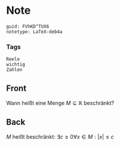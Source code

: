 # Note
```
guid: FVhKD^TUX6
notetype: LaTeX-deb4a
```

### Tags
```
Reele
wichtig
Zahlen
```

## Front
Wann heißt eine Menge $M \subseteq \mathbb{R}$ beschränkt?

## Back
$M$ heißt beschränkt:
$\exists c \geq 0 \forall x \in M:|x| \leq c$
